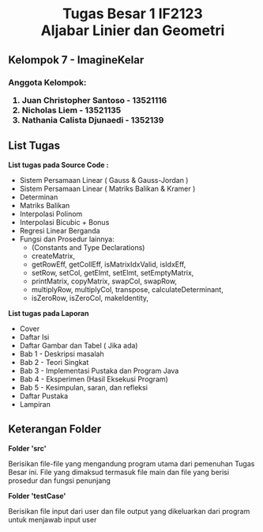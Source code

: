 <h1> <center> Tugas Besar 1 IF2123 <br> 
Aljabar Linier dan Geometri </center> </h1>

<h2> <b> Kelompok 7 - ImagineKelar </b> </h2>
<h3> Anggota Kelompok: 
<ol> 
<li> Juan Christopher Santoso - 13521116 
<li> Nicholas Liem  - 13521135 
<li> Nathania Calista Djunaedi - 1352139
</ol> </h3>

<h2> <b> List Tugas </b> </h2>
<p> <b> List tugas pada Source Code : </b> </p>
<ul>
<li> Sistem Persamaan Linear ( Gauss & Gauss-Jordan )
<li> Sistem Persamaan Linear ( Matriks Balikan & Kramer )
<li> Determinan 
<li> Matriks Balikan
<li> Interpolasi Polinom 
<li> Interpolasi Bicubic + Bonus
<li> Regresi Linear Berganda
<li> Fungsi dan Prosedur lainnya:
    <ul>
    <li> (Constants and Type Declarations)
    <li> createMatrix,
    <li> getRowEff, getCollEff, isMatrixIdxValid, isIdxEff,
    <li> setRow, setCol, getElmt, setElmt, setEmptyMatrix,
    <li> printMatrix, copyMatrix, swapCol, swapRow,
    <li> multiplyRow, multiplyCol, transpose, calculateDeterminant, 
    <li> isZeroRow, isZeroCol, makeIdentity,
    </ul>
</ul>

<p><b> List tugas pada Laporan </b></p>
<ul>
<li> Cover 
<li> Daftar Isi
<li> Daftar Gambar dan Tabel ( Jika ada) 
<li> Bab 1 - Deskripsi masalah
<li> Bab 2 - Teori Singkat 
<li> Bab 3 - Implementasi Pustaka dan Program Java
<li> Bab 4 - Eksperimen (Hasil Eksekusi Program)
<li> Bab 5 - Kesimpulan, saran, dan refleksi
<li> Daftar Pustaka
<li> Lampiran

</ul>

<h2> <b> Keterangan Folder </b> </h2>
<p> <b> Folder 'src' </b> </p>
<p> Berisikan file-file yang mengandung program utama dari pemenuhan Tugas Besar ini. File yang dimaksud termasuk file main dan file yang berisi prosedur dan fungsi penunjang </p>
<p> <b> Folder 'testCase' </b> </p>
<p> Berisikan  file input dari user dan file output yang dikeluarkan dari program untuk menjawab input user </p>
